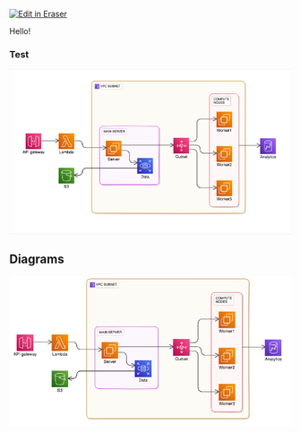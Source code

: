 <p><a target="_blank" href="https://eraser-qa.web.app/workspace/NXmrdly2kR0nkAPxAWj7" id="edit-in-eraser-github-link"><img alt="Edit in Eraser" src="https://firebasestorage.googleapis.com/v0/b/second-petal-295822.appspot.com/o/images%2Fgithub%2FOpen%20in%20Eraser.svg?alt=media&amp;token=968381c8-a7e7-472a-8ed6-4a6626da5501"></a></p>

Hello!



### Test
![Architecture](/.eraser/NXmrdly2kR0nkAPxAWj7___SOIiXh9tGmdtfE1u0fwNIY8EzVm1___---figure---9VBi3sCKzZdMmOfUSLhsR---figure---7t4jLraonjk7mmt8XFM8IQ.png "Architecture")




<!-- eraser-additional-content -->
## Diagrams
<!-- eraser-additional-files -->
<a href="/new-file-cloud-architecture-1.eraserdiagram" data-element-id="hGwYwKaw44Tu8xxm64LGr"><img src="/.eraser/NXmrdly2kR0nkAPxAWj7___SOIiXh9tGmdtfE1u0fwNIY8EzVm1___---diagram----097217e93dc3be010f7686558aa2c887.png" alt="" data-element-id="hGwYwKaw44Tu8xxm64LGr" /></a>
<!-- end-eraser-additional-files -->
<!-- end-eraser-additional-content -->
<!--- Eraser file: https://eraser-qa.web.app/workspace/NXmrdly2kR0nkAPxAWj7 --->